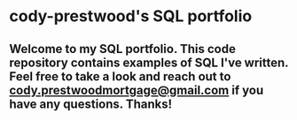 # cody-prestwood's SQL portfolio 

## Welcome to my SQL portfolio. This code repository contains examples of SQL I've written. Feel free to take a look and reach out to cody.prestwoodmortgage@gmail.com if you have any questions. Thanks!
